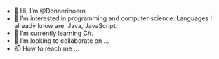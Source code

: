 - 👋 Hi, I’m @Donnerinoern
- 👀 I’m interested in programming and computer science. Languages I already know are: Java, JavaScript.
- 🌱 I’m currently learning C#.
- 💞️ I’m looking to collaborate on ...
- 📫 How to reach me ...

<!---
Donnerinoern/Donnerinoern is a ✨ special ✨ repository because its `README.md` (this file) appears on your GitHub profile.
You can click the Preview link to take a look at your changes.
--->
